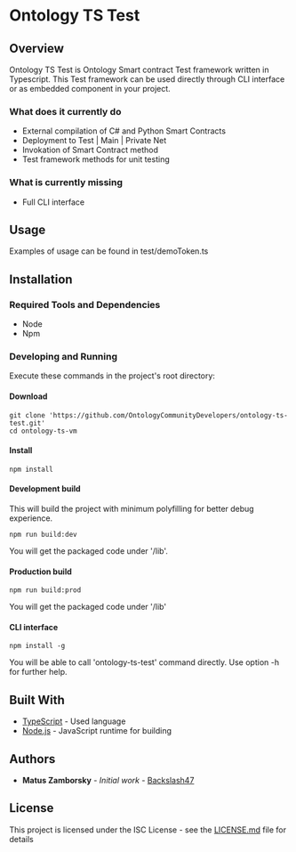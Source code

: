 # Ontology TS Test

## Overview

Ontology TS Test is Ontology Smart contract Test framework written in Typescript. This Test framework can be used directly through CLI interface or as embedded component in your project.


### What does it currently do

* External compilation of C# and Python Smart Contracts
* Deployment to Test | Main | Private Net
* Invokation of Smart Contract method
* Test framework methods for unit testing

### What is currently missing

* Full CLI interface

## Usage

Examples of usage can be found in test/demoToken.ts

## Installation

### Required Tools and Dependencies

* Node
* Npm

### Developing and Running

Execute these commands in the project's root directory:

#### Download
```
git clone 'https://github.com/OntologyCommunityDevelopers/ontology-ts-test.git'
cd ontology-ts-vm
```

#### Install

```
npm install
```

#### Development build
This will build the project with minimum polyfilling for better debug experience.

````
npm run build:dev
````

You will get the packaged code under '/lib'.


#### Production build 

````
npm run build:prod
````

You will get the packaged code under '/lib'

#### CLI interface

````
npm install -g
````

You will be able to call 'ontology-ts-test' command directly. Use option -h for further help.

## Built With

* [TypeScript](https://www.typescriptlang.org/) - Used language
* [Node.js](https://nodejs.org) - JavaScript runtime for building

## Authors

* **Matus Zamborsky** - *Initial work* - [Backslash47](https://github.com/backslash47)

## License

This project is licensed under the ISC License - see the [LICENSE.md](LICENSE.md) file for details
